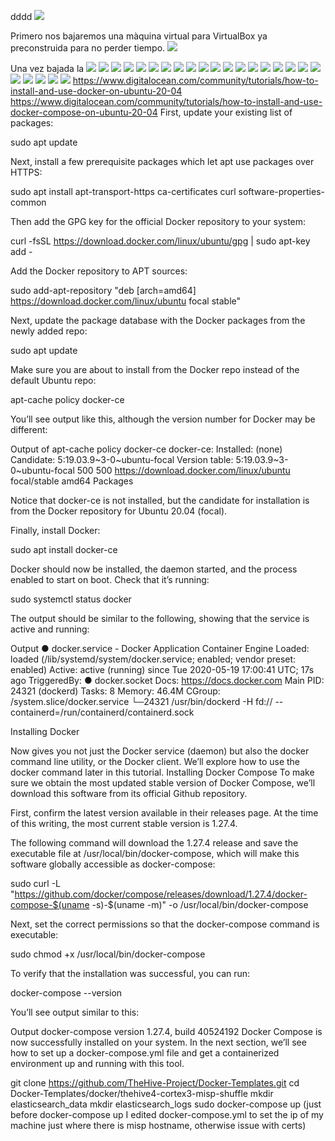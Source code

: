 dddd
![](imagenes/grail.png)

Primero nos bajaremos una màquina virtual para VirtualBox ya preconstruida para no perder tiempo.
![](imagenes/1.PNG)

Una vez bajada la
![](imagenes/2.PNG)
![](imagenes/3.PNG)
![](imagenes/4.PNG)
![](imagenes/5.PNG)
![](imagenes/6.PNG)
![](imagenes/8.PNG)
![](imagenes/9.PNG)
![](imagenes/10.PNG)
![](imagenes/11.PNG)
![](imagenes/12.PNG)
![](imagenes/13.PNG)
![](imagenes/14.PNG)
![](imagenes/15.PNG)
![](imagenes/16.PNG)
![](imagenes/17.PNG)
![](imagenes/18.PNG)
![](imagenes/19.PNG)
![](imagenes/20.PNG)
![](imagenes/21.PNG)
![](imagenes/22.PNG)
![](imagenes/23.PNG)
![](imagenes/24.PNG)
![](imagenes/10.PNG)
![](imagenes/10.PNG)
https://www.digitalocean.com/community/tutorials/how-to-install-and-use-docker-on-ubuntu-20-04
https://www.digitalocean.com/community/tutorials/how-to-install-and-use-docker-compose-on-ubuntu-20-04
First, update your existing list of packages:

sudo apt update
 
Next, install a few prerequisite packages which let apt use packages over HTTPS:

sudo apt install apt-transport-https ca-certificates curl software-properties-common
 
Then add the GPG key for the official Docker repository to your system:

curl -fsSL https://download.docker.com/linux/ubuntu/gpg | sudo apt-key add -
 
Add the Docker repository to APT sources:

sudo add-apt-repository "deb [arch=amd64] https://download.docker.com/linux/ubuntu focal stable"
 
Next, update the package database with the Docker packages from the newly added repo:

sudo apt update
 
Make sure you are about to install from the Docker repo instead of the default Ubuntu repo:

apt-cache policy docker-ce
 
You’ll see output like this, although the version number for Docker may be different:

Output of apt-cache policy docker-ce
docker-ce:
  Installed: (none)
  Candidate: 5:19.03.9~3-0~ubuntu-focal
  Version table:
     5:19.03.9~3-0~ubuntu-focal 500
        500 https://download.docker.com/linux/ubuntu focal/stable amd64 Packages
 
Notice that docker-ce is not installed, but the candidate for installation is from the Docker repository for Ubuntu 20.04 (focal).

Finally, install Docker:

sudo apt install docker-ce
 
Docker should now be installed, the daemon started, and the process enabled to start on boot. Check that it’s running:

sudo systemctl status docker
 
The output should be similar to the following, showing that the service is active and running:

Output
● docker.service - Docker Application Container Engine
     Loaded: loaded (/lib/systemd/system/docker.service; enabled; vendor preset: enabled)
     Active: active (running) since Tue 2020-05-19 17:00:41 UTC; 17s ago
TriggeredBy: ● docker.socket
       Docs: https://docs.docker.com
   Main PID: 24321 (dockerd)
      Tasks: 8
     Memory: 46.4M
     CGroup: /system.slice/docker.service
             └─24321 /usr/bin/dockerd -H fd:// --containerd=/run/containerd/containerd.sock
             
Installing Docker

Now gives you not just the Docker service (daemon) but also the docker command line utility, or the Docker client. We’ll explore how to use the docker command later in this tutorial.
Installing Docker Compose
To make sure we obtain the most updated stable version of Docker Compose, we’ll download this software from its official Github repository.

First, confirm the latest version available in their releases page. At the time of this writing, the most current stable version is 1.27.4.

The following command will download the 1.27.4 release and save the executable file at /usr/local/bin/docker-compose, which will make this software globally accessible as docker-compose:

sudo curl -L "https://github.com/docker/compose/releases/download/1.27.4/docker-compose-$(uname -s)-$(uname -m)" -o /usr/local/bin/docker-compose
 
Next, set the correct permissions so that the docker-compose command is executable:

sudo chmod +x /usr/local/bin/docker-compose
 
To verify that the installation was successful, you can run:

docker-compose --version
 
You’ll see output similar to this:

Output
docker-compose version 1.27.4, build 40524192
Docker Compose is now successfully installed on your system. In the next section, we’ll see how to set up a docker-compose.yml file and get a containerized environment up and running with this tool.

git clone https://github.com/TheHive-Project/Docker-Templates.git
cd Docker-Templates/docker/thehive4-cortex3-misp-shuffle
mkdir elasticsearch_data
mkdir elasticsearch_logs
sudo docker-compose up
(just before docker-compose up I edited docker-compose.yml to set the ip of my machine just where there is misp hostname, otherwise issue with certs)


